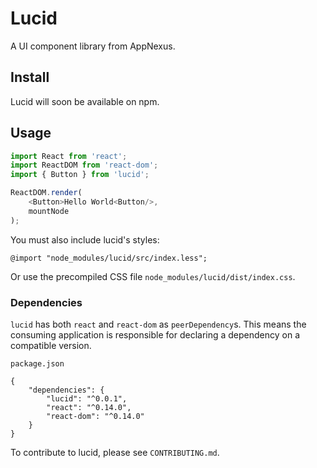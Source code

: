 # Lucid

A UI component library from AppNexus.

## Install

Lucid will soon be available on npm.

## Usage

```javascript
import React from 'react';
import ReactDOM from 'react-dom';
import { Button } from 'lucid';

ReactDOM.render(
	<Button>Hello World<Button/>,
	mountNode
);
```

You must also include lucid's styles:

```less
@import "node_modules/lucid/src/index.less";
```

Or use the precompiled CSS file `node_modules/lucid/dist/index.css`.

### Dependencies

`lucid` has both `react` and `react-dom` as `peerDependency`s. This means
the consuming application is responsible for declaring a dependency on a
compatible version.

```
package.json

{
	"dependencies": {
		"lucid": "^0.0.1",
		"react": "^0.14.0",
		"react-dom": "^0.14.0"
	}
}
```

To contribute to lucid, please see `CONTRIBUTING.md`.
